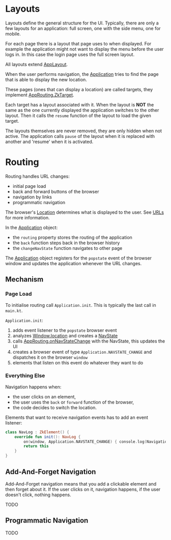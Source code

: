 # Layouts

Layouts define the general structure for the UI. Typically, there are only a few layouts for an application: full screen, one with the side menu, one for mobile.

For each page there is a layout that page uses to when displayed. For example the application might not want to display the menu before the user logs in. In this case the login page uses the full
screen layout.

All layouts extend [AppLayout](../../../core/src/jsMain/kotlin/zakadabar/stack/frontend/application/Application.kt).

When the user performs navigation, the [Application](../../../core/src/jsMain/kotlin/zakadabar/stack/frontend/application/Application.kt)
tries to find the page that is able to display the new location.

These pages (ones that can display a location) are called targets, they implement [AppRouting.ZkTarget](../../../core/src/jsMain/kotlin/zakadabar/stack/frontend/application/AppRouting.kt).

Each target has a layout associated with it. When the layout is **NOT** the same as the one currently displayed the application switches to the other layout. Then it calls the `resume` function of the
layout to load the given target.

The layouts themselves are never removed, they are only hidden when not active. The application calls `pause` of the layout when it is replaced with another and 'resume' when it is activated.

# Routing

Routing handles URL changes:

* initial page load
* back and forward buttons of the browser
* navigation by links
* programmatic navigation

The browser's [Location](https://developer.mozilla.org/en-US/docs/Web/API/Location) determines what is displayed to the user. See [URLs](../common/URLs.md#View-URLs) for more information.

In the [Application](./Application.kt) object:

- the `routing` property stores the routing of the application
- the `back` function steps back in the browser history
- the `changeNavState` function navigates to other page

The [Application](./Application.kt) object registers for the `popstate` event of the browser window and updates the application whenever the URL changes.

## Mechanism

### Page Load

To initialise routing call `Application.init`. This is typically the last call in `main.kt`.

`Application.init`:

1. adds event listener to the `popstate` browser event
1. analyzes [Window.location](https://developer.mozilla.org/en-US/docs/Web/API/Location) and creates a [NavState](./NavState.kt)
1. calls [AppRouting.onNavStateChange](./AppRouting.kt) with the NavState, this updates the UI
1. creates a browser event of type `Application.NAVSTATE_CHANGE` and dispatches it on the browser `window`
1. elements that listen on this event do whatever they want to do

### Everything Else

Navigation happens when:

- the user clicks on an element,
- the user uses the `back` or `forward` function of the browser,
- the code decides to switch the location.

Elements that want to receive navigation events has to add an event listener:

```kotlin
class NavLog : ZkElement() {
    override fun init(): NavLog {
        on(window, Application.NAVSTATE_CHANGE) { console.log(Navigation.state) }
        return this
    }
}
```

## Add-And-Forget Navigation

Add-And-Forget navigation means that you add a clickable element and then forget about it. If the user clicks on it, navigation happens, if the user doesn't click, nothing happens.

TODO

## Programmatic Navigation

TODO
